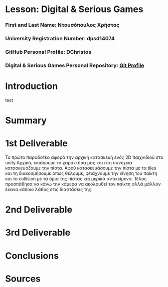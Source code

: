# Lesson: Digital & Serious Games

### First and Last Name: Ντουσόπουλος Χρήστος
### University Registration Number: dpsd14074
### GitHub Personal Profile: DChristos
### Digital & Serious Games Personal Repository: [Git Profile](https://github.com/DChristos/Role-Playing-Game)

# Introduction

test

# Summary


# 1st Deliverable
Το πρώτο παραδοτέο αφορά την αρχική κατασκευή ενός 2D παιχνιδιού στο unity.Αρχικά, εισάγουμε το χαρακτήρα μας και στη συνέχεια κατασκευάζουμε την πίστα. Αφού κατασκευάσουμε την πίστα με τα tiles και τη διακοσμήσουμε όπως θέλουμε, φτιάχνουμε την κίνηση του παίκτη και το collision με τα όρια της πίστας και μερικά αντικείμενα.
Τέλος προσπάθησα να κάνω την κάμερα να ακολουθεί τον παίκτη αλλά μάλλον έκανα κάποιο λάθος στις διαστάσεις της.



# 2nd Deliverable


# 3rd Deliverable 


# Conclusions


# Sources

